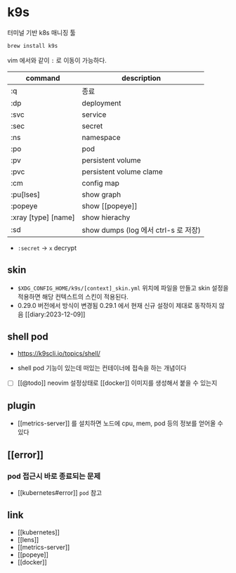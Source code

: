 # k9s

터미널 기반 k8s 매니징 툴
```sh
brew install k9s
```

vim 에서와 같이 `:` 로 이동이 가능하다.

| command             | description                          |
| -------             | -----------------------              |
| :q                  | 종료                                 |
| :dp                 | deployment                           |
| :svc                | service                              |
| :sec                | secret                               |
| :ns                 | namespace                            |
| :po                 | pod                                  |
| :pv                 | persistent volume                    |
| :pvc                | persistent volume clame              |
| :cm                 | config map                           |
| :pu[lses]           | show graph                           |
| :popeye             | show [[popeye]]                      |
| :xray [type] [name] | show hierachy                        |
| :sd                 | show dumps (log 에서 ctrl-s 로 저장) |

- `:secret` -> `x` decrypt

## skin
- `$XDG_CONFIG_HOME/k9s/[context]_skin.yml` 위치에 파일을 만들고 skin 설정을 적용하면 해당 컨텍스트의 스킨이 적용된다.
- 0.29.0 버전에서 방식이 변경됨 0.29.1 에서 현재 신규 설정이 제대로 동작하지 않음 [[diary:2023-12-09]]

## shell pod
+ https://k9scli.io/topics/shell/
- shell pod 기능이 있는데 떠있는 컨테이너에 접속을 하는 개념이다
- [ ] [[@todo]] neovim 설정상태로 [[docker]] 이미지를 생성해서 붙을 수 있는지

## plugin
- [[metrics-server]] 를 설치하면 노드에 cpu, mem, pod 등의 정보를 얻어올 수 있다

## [[error]]
### pod 접근시 바로 종료되는 문제
- [[kubernetes#error]] `pod` 참고

## link
- [[kubernetes]]
- [[lens]]
- [[metrics-server]]
- [[popeye]]
- [[docker]]

